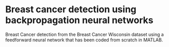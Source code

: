 # Breast cancer detection using backpropagation neural networks

Breast Cancer detection from the Breast Cancer Wisconsin dataset using a feedforward neural network that has been coded from scratch in MATLAB.
